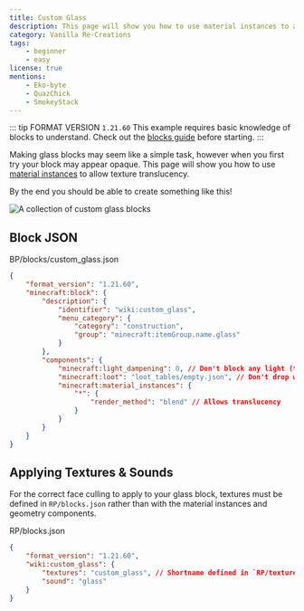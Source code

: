 ```yaml
---
title: Custom Glass
description: This page will show you how to use material instances to allow texture translucency on full blocks.
category: Vanilla Re-Creations
tags:
    - beginner
    - easy
license: true
mentions:
    - Eko-byte
    - QuazChick
    - SmokeyStack
---
```


::: tip FORMAT VERSION `1.21.60`
This example requires basic knowledge of blocks to understand.
Check out the [blocks guide](/blocks/blocks-intro) before starting.
:::

Making glass blocks may seem like a simple task, however when you first try your block may appear opaque. This page will show you how to use [material instances](/blocks/block-components#material-instances) to allow texture translucency.

By the end you should be able to create something like this!

![A collection of custom glass blocks](/assets/images/blocks/custom-glass-blocks/showcase.png)

## Block JSON

<CodeHeader>BP/blocks/custom_glass.json</CodeHeader>

```json
{
    "format_version": "1.21.60",
    "minecraft:block": {
        "description": {
            "identifier": "wiki:custom_glass",
            "menu_category": {
                "category": "construction",
                "group": "minecraft:itemGroup.name.glass"
            }
        },
        "components": {
            "minecraft:light_dampening": 0, // Don't block any light (this is set to 15 for Tinted Glass)
            "minecraft:loot": "loot_tables/empty.json", // Don't drop without Silk Touch
            "minecraft:material_instances": {
                "*": {
                    "render_method": "blend" // Allows translucency
                }
            }
        }
    }
}
```

## Applying Textures & Sounds

For the correct face culling to apply to your glass block, textures must be defined in `RP/blocks.json` rather than with the material instances and geometry components.

<CodeHeader>RP/blocks.json</CodeHeader>

```json
{
    "format_version": "1.21.60",
    "wiki:custom_glass": {
        "textures": "custom_glass", // Shortname defined in `RP/textures/terrain_texture.json`
        "sound": "glass"
    }
}
```
